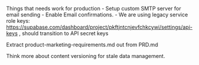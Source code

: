 
Things that needs work for production
    - Setup custom SMTP server for email sending
    - Enable Email confirmations.
    - We are using legacy service role keys: https://supabase.com/dashboard/project/pkftjntcnjevfchkcywi/settings/api-keys , should transition to API secret keys 


Extract product-marketing-requirements.md out from PRD.md 


Think more about content versioning for stale data management.

